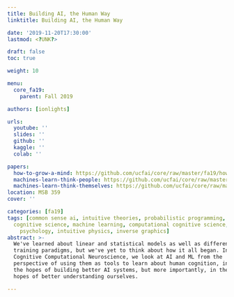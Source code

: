 ```yaml
---
title: Building AI, the Human Way
linktitle: Building AI, the Human Way

date: '2019-11-20T17:30:00'
lastmod: <?UNK?>

draft: false
toc: true

weight: 10

menu:
  core_fa19:
    parent: Fall 2019

authors: [ionlights]

urls:
  youtube: ''
  slides: ''
  github: ''
  kaggle: ''
  colab: ''

papers:
  how-to-grow-a-mind: https://github.com/ucfai/core/raw/master/fa19/how-to-grow-a-mind.pdf
  machines-learn-think-people: https://github.com/ucfai/core/raw/master/fa19/machines-learn-think-people.pdf
  machines-learn-think-themselves: https://github.com/ucfai/core/raw/master/fa19/machines-learn-think-themselves.pdf
location: MSB 359
cover: ''

categories: [fa19]
tags: [common sense ai, intuitive theories, probabilistic programming, program induction,
  cognitive science, machine learning, computational cognitive science, intuitive
    psychology, intuitive physics, inverse graphics]
abstract: >-
  We've learned about linear and statistical models as well as different
  training paradigms, but we've yet to think about how it all began. In
  Cognitive Computational Neuroscience, we look at AI and ML from the
  perspective of using them as tools to learn about human cognition, in
  the hopes of building better AI systems, but more importantly, in the
  hopes of better understanding ourselves.

---
```


<!-- TODO Add Meeting Notes/Contents here -->
<!-- NOTE Refer the Documentation if you're unsure how to format/add to this. -->
